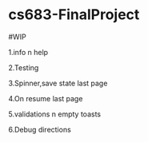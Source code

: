 # cs683-FinalProject

#WIP

1.info n help

2.Testing

3.Spinner,save state last page

4.On resume last page

5.validations n empty toasts

6.Debug directions
